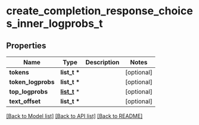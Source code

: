 # create_completion_response_choices_inner_logprobs_t

## Properties
Name | Type | Description | Notes
------------ | ------------- | ------------- | -------------
**tokens** | **list_t \*** |  | [optional] 
**token_logprobs** | **list_t \*** |  | [optional] 
**top_logprobs** | [**list_t**](object.md) \* |  | [optional] 
**text_offset** | **list_t \*** |  | [optional] 

[[Back to Model list]](../README.md#documentation-for-models) [[Back to API list]](../README.md#documentation-for-api-endpoints) [[Back to README]](../README.md)


